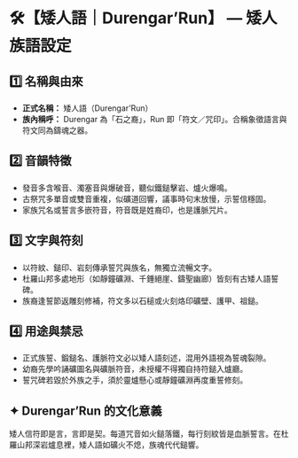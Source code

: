 
# 🛠️【矮人語｜Durengar’Run】 — 矮人族語設定

## 1️⃣ 名稱與由來
- **正式名稱：** 矮人語（Durengar’Run）
- **族內稱呼：** Durengar 為「石之裔」，Run 即「符文／咒印」。合稱象徵語言與符文同為鑄魂之器。

## 2️⃣ 音韻特徵
- 發音多含喉音、濁塞音與爆破音，聽似鐵鎚擊岩、爐火爆鳴。
- 古祭咒多單音或雙音重複，似礦道回響，議事時句末放慢，示誓信穩固。
- 家族咒名或誓言多嵌符音，符音既是姓裔印，也是護脈咒片。

## 3️⃣ 文字與符刻
- 以符紋、鎚印、岩刻傳承誓咒與族名，無獨立流暢文字。
- 杜羅山邦多處地形（如靜鐘礦淵、千錘絕崖、鑄聖幽廊）皆刻有古矮人語誓碑。
- 族裔逢誓節返雕刻修補，符文多以石槌或火刻烙印礦壁、護甲、祖鎚。

## 4️⃣ 用途與禁忌
- 正式族誓、鍛鎚名、護脈符文必以矮人語刻述，混用外語視為誓魂裂隙。
- 幼裔先學吟誦礦圖名與礦脈符音，未授權不得獨自持符鎚入爐廳。
- 誓咒碑若毀於外族之手，須於靈爐懸心或靜鐘礦淵再度重誓修刻。

## ✦ Durengar’Run 的文化意義
矮人信符即是言，言即是契。每道咒音如火鎚落鐵，每行刻紋皆是血脈誓言。在杜羅山邦深岩爐息裡，矮人語如礦火不熄，族魂代代鎚響。
